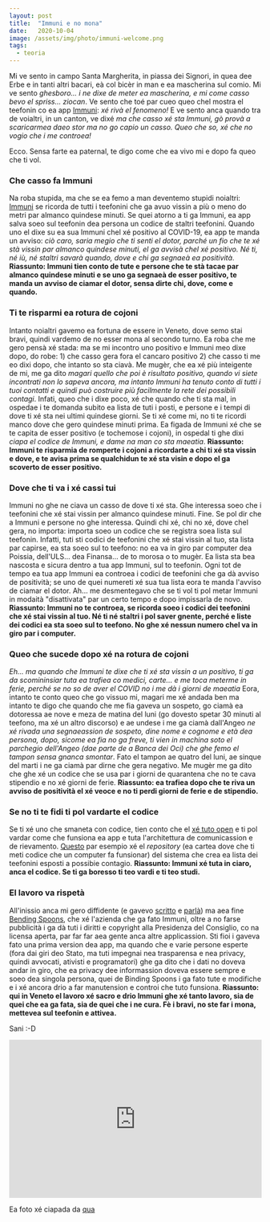 ```yaml
---
layout: post
title:  "Immuni e no mona"
date:   2020-10-04
image: /assets/img/photo/immuni-welcome.png
tags:
  - teoria
---
```


Mi ve sento in campo Santa Margherita, in piassa dei Signori, in quea dee Erbe e in tanti altri bacari, eà col bicèr in man e ea mascherina sul comio. Mi ve sento *ghesboro... i ne dixe de meter ea mascherina, e mi come casso bevo el spriss... ziocan*. Ve sento che toé par cueo queo chel mostra el teefonin co ea app [Immuni](https://www.immuni.italia.it/): *xé rivà el fenomeno!* E ve sento anca quando tra de voialtri, in un canton, ve dixé *ma che casso xé sta Immuni, gò provà a scaricarmea daeo stor ma no go capio un casso. Queo che so, xé che no vogio che i me controea!*

Ecco. Sensa farte ea paternal, te digo come che ea vivo mi e dopo fa queo che ti vol.

### Che casso fa Immuni
Na roba stupida, ma che se ea femo a man deventemo stupidi noialtri: [Immuni](https://www.immuni.italia.it/faq.html) se ricorda de tutti i teefonini che ga avuo vissin a più o meno do metri par almanco quindese minuti. Se quei atorno a ti ga Immuni, ea app salva soeo sul teefonin dea persona un codice de staltri teefonini. Quando uno el dixe su ea sua Immuni chel xé positivo al COVID-19, ea app te manda un avviso: *ciò caro, saria megio che ti senti el dotor, parché un fio che te xé stà vissin par almanco quindese minuti, el ga avvisà chel xé positivo. Né ti, né iù, né staltri savarà quando, dove e chi ga segnaeà ea positività*. **Riassunto: Immuni tien conto de tute e persone che te stà tacae par almanco quindese minuti e se uno ga segnaeà de esser positivo, te manda un avviso de ciamar el dotor, sensa dirte chi, dove, come e quando.**

### Ti te risparmi ea rotura de cojoni
Intanto noialtri gavemo ea fortuna de essere in Veneto, dove semo stai bravi, quindi vardemo de no esser mona al secondo turno. Ea roba che me gero pensà xé stada: ma se mi incontro uno positivo e Immuni meo dixe dopo, do robe: 1) che casso gera fora el cancaro positivo 2) che casso ti me eo dixi dopo, che intanto so sta ciavà. Me mugèr, che ea xé più inteigente de mi, me ga dito *magari quello che poi è risultato positivo, quando vi siete incontrati non lo sapeva ancora, ma intanto Immuni ha tenuto conto di tutti i tuoi contatti e quindi può costruire più facilmente la rete dei possibili contagi*. Infati, queo che i dixe poco, xé che quando che ti sta mal, in ospedae i te domanda subito ea lista de tuti i posti, e persone e i tempi di dove ti xé sta nei ultimi quindese giorni. Se ti xé come mi, no ti te ricordi manco dove che gero quindese minuti prima. Ea figada de Immuni xé che se te capita de esser positivo (e tochemose i cojoni), in ospedal ti ghe dixi *ciapa el codice de Immuni, e dame na man co sta maeatia*. **Riassunto: Immuni te risparmia de romperte i cojoni a ricordarte a chi ti xé sta vissin e dove, e te avisa prima se qualchidun te xé sta visin e dopo el ga scoverto de esser positivo.**

### Dove che ti va i xé cassi tui
Immuni no ghe ne ciava un casso de dove ti xé sta. Ghe interessa soeo che i teefonini che xé stai vissin per almanco quindese minuti. Fine. Se pol dir che a Immuni e persone no ghe interessa. Quindi chi xé, chi no xé, dove chel gera, no importa: importa soeo un codice che se registra soea lista sul teefonin. Infatti, tuti sti codici de teefonini che xé stai vissin al tuo, sta lista par capirse, ea sta soeo sul to teefono: no ea va in giro par computer dea Poissia, dell'ULS... dea Finansa... de to morosa o to mugèr. Ea lista sta bea nascosta e sicura dentro a tua app Immuni, sul to teefonin. Ogni tot de tempo ea tua app Immuni ea controea i codici de teefonini che ga dà avviso de positività; se uno de quei numereti xé sua tua lista eora te manda l'avviso de ciamar el dotor. Ah... me desmentegavo che se ti vol ti pol metar Immuni in modaità "disattivata" par un certo tempo e dopo impissarla de novo. **Riassunto: Immuni no te controea, se ricorda soeo i codici dei teefonini che xé stai vissin al tuo. Né ti né staltri i pol saver gnente, perché e liste dei codici ea sta soeo sul to teefono. No ghe xé nessun numero chel va in giro par i computer.**

### Queo che sucede dopo xé na rotura de cojoni
*Eh... ma quando che Immuni te dixe che ti xé sta vissin a un positivo, ti ga da scomininsiar tuta ea trafiea co medici, carte... e me toca meterme in ferie, perché se no so de aver el COVID no i me dà i giorni de maeatia* Eora, intanto te conto queo che go vissuo mi, magari me xé andada ben ma intanto te digo che quando che me fia gaveva un sospeto, go ciamà ea dotoressa ae nove e meza de matina del luni (go dovesto spetar 30 minuti al teefono, ma xé un altro discorso) e ae undese i me ga ciamà dall'Angeo *ne xé rivada una segnaeassion de sospeto, dine nome e cognome e età dea persona, dopo, sicome ea fia no ga freve, ti vien in machina soto el parchegio dell'Angeo (dae parte de a Banca dei Oci) che ghe femo el tampon sensa gnanca smontar*. Fato el tampon ae quatro del luni, ae sinque del marti i ne ga ciamà par dirne che gera negativo. Me mugèr me ga dito che ghe xé un codice che se usa par i giorni de quarantena che no te cava stipendio e no xé giorni de ferie. **Riassunto: ea trafiea dopo che te riva un avviso de positività el xé veoce e no ti perdi giorni de ferie e de stipendio.**

### Se no ti te fidi ti pol vardarte el codice
Se ti xé uno che smaneta con codice, tien conto che el [xé tuto open](https://github.com/immuni-app) e ti pol vardar come che funsiona ea app e tuta l'architettura de comunicassion e de rievamento. [Questo](https://github.com/immuni-app/immuni-backend-exposure-reporting) par esempio xé el *repository* (ea cartea dove che ti meti codice che un computer fa funsionar) del sistema che crea ea lista dei teefonini esposti a possibie contagio. **Riassunto: Immuni xé tuta in ciaro, anca el codice. Se ti ga boresso ti teo vardi e ti teo studi.**

### El lavoro va rispetà
All'inissio anca mi gero diffidente (e gavevo [scritto](https://dataporn.me/2020/04/17/App-cialtroneria.html) e [parlà](https://www.facebook.com/watch/?v=897658824039413)) ma aea fine [Bending Spoons](https://bendingspoons.com/), che xé l'azienda che ga fato Immuni, oltre a no farse pubblicità i ga dà tuti i diritti e copyright alla Presidenza del Consiglio, co na licensa aperta, par far far aea gente anca altre applicassion. Sti fioi i gaveva fato una prima version dea app, ma quando che e varie persone esperte (fora dai giri deo Stato, ma tuti impegnai nea trasparensa e nea privacy, quindi avvocati, ativisti e programatori) ghe ga dito che i dati no doveva andar in giro, che ea privacy dee informassion doveva essere sempre e soeo dea singola persona, quei de Binding Spoons i ga fato tute e modifiche e i xé ancora drio a far manutension e controi che tuto funsiona. **Riassunto: qui in Veneto el lavoro xé sacro e drio Immuni ghe xé tanto lavoro, sia de quei che ea ga fata, sia de quei che i ne cura. Fè i bravi, no ste far i mona, mettevea sul teefonin e attivea.**

Sani :-D

<iframe width="100%" height="315" src="https://www.youtube.com/embed/Eopf7oSBVWc" frameborder="0" allow="accelerometer; autoplay; clipboard-write; encrypted-media; gyroscope; picture-in-picture" allowfullscreen></iframe>



Ea foto xé ciapada da [qua](https://github.com/immuni-app/immuni-documentation/blob/master/Design/Welcome.png)
